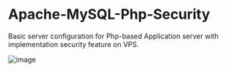 # Apache-MySQL-Php-Security
Basic server configuration for Php-based Application server with implementation security feature on VPS.

![image](https://github.com/tagoremithun/Apache-MySQL-Php-Security/assets/15008622/4d92b208-2f90-475a-a5d0-37f9cdc36e1c)



